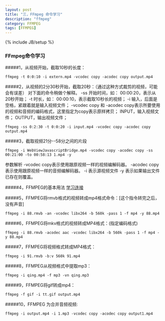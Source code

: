 ```yaml
---
layout: post
title: "三，FFmpeg 命令学习"
description: "ffmpeg"
category: FFMPEG
tags: [FFMPEG]
---
```

{% include JB/setup %}

### FFmpeg命令学习

#####1，从视频开始，截取10秒的长度：

```
ffmpeg -t 0:0:10 -i extern.mp4 -vcodec copy -acodec copy output.mp4
```

#####2，从视频的2分30秒开始，截取20秒：（通过这种方式裁剪的视频，可能会有误差）
对下面的命令稍做个解释。
-ss 开始时间，如： 00:00:20，表示从20秒开始； -t 时长，如： 00:00:10，表示截取10秒长的视频； -i 输入，后面是空格，紧跟着就是输入视频文件； -vcodec copy 和 -acodec copy表示所要使用的视频和音频的编码格式，这里指定为copy表示原样拷贝； INPUT，输入视频文件； OUTPUT，输出视频文件；

```
ffmpeg -ss 0:2:30 -t 0:0:20 -i input.mp4 -vcodec copy -acodec copy output.mp4
```

#####3，截取视频21分--58分之间的片段

```
ffmpeg -i WebViewJavascriptBridge.mp4 -vcodec copy -acodec copy -ss 00:21:00 -to 00:58:13 1.mp4 -y
```
参数解析 -vcodec copy表示使用跟原视频一样的视频编解码器。
-acodec copy表示使用跟原视频一样的音频编解码器。
-i 表示源视频文件
-y 表示如果输出文件已存在则覆盖。


#####4，FFMPEG的基本用法
[学习连接](http://www.cnblogs.com/wainiwann/p/4031129.html)

#####5，FFMPEG将rmvb格式的视频转成mp4格式命令：[这个指令转完之后，没有声音]

```
ffmpeg -i 88.rmvb -an -vcodec libx264 -b 560k -pass 1 -f mp4 -y 88.mp4
```

#####6，FFMPEG将mkv格式的视频转成MP4格式：(指定编码格式)

```
ffmpeg -i 88.rmvb -acodec aac -vcodec libx264 -b 560k -pass 1 -f mp4 -y 88.mp4
```

#####7，FFMPEG将视频格式转成MP4格式：

```
ffmpeg -i 91.rmvb -b:v 560k 91.mp4
```

#####8，FFMPEG从视频格式中提取mp3：

```
ffmpeg -i qing.mp4 -f mp3 -vn qing.mp3
```

#####9，FFMPEG将gif转成mp4：  

```
ffmpeg -f gif -i tt.gif output.mp4
```

#####10，FFMPEG 为合并音频视频:

```
ffmpeg -i output.mp4 -i 1.mp3 -vcodec copy -acodec copy output1.mp4
```  
